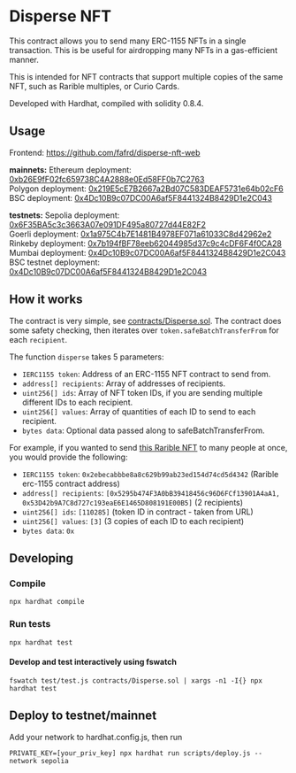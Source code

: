 # Disperse NFT

This contract allows you to send many ERC-1155 NFTs in a single transaction. This is be useful for airdropping many NFTs in a gas-efficient manner.

This is intended for NFT contracts that support multiple copies of the same NFT, such as Rarible multiples, or Curio Cards.

Developed with Hardhat, compiled with solidity 0.8.4.

## Usage

Frontend: https://github.com/fafrd/disperse-nft-web

**mainnets:**
Ethereum deployment: [0xb26E9fF02fc659738C4A2888e0Ed58FF0b7C2763](https://etherscan.io/address/0xb26e9ff02fc659738c4a2888e0ed58ff0b7c2763)<br>
Polygon deployment: [0x219E5cE7B2667a2Bd07C583DEAF5731e64b02cF6](https://polygonscan.com/address/0x219E5cE7B2667a2Bd07C583DEAF5731e64b02cF6)<br>
BSC deployment: [0x4Dc10B9c07DC00A6af5F8441324B8429D1e2C043](https://bscscan.com/address/0x4Dc10B9c07DC00A6af5F8441324B8429D1e2C043)

**testnets:**
Sepolia deployment: [0x6F35BA5c3c3663A07e091DF495a80727d44E82F2](https://sepolia.etherscan.io/address/0x6f35ba5c3c3663a07e091df495a80727d44e82f2)<br>
Goerli deployment: [0x1a975C4b7E1481B4978EF071a61033C8d42962e2](https://goerli.etherscan.io/address/0x1a975c4b7e1481b4978ef071a61033c8d42962e2)<br>
Rinkeby deployment: [0x7b194fBF78eeb62044985d37c9c4cDF6F4f0CA28](https://rinkeby.etherscan.io/address/0x7b194fBF78eeb62044985d37c9c4cDF6F4f0CA28)<br>
Mumbai deployment: [0x4Dc10B9c07DC00A6af5F8441324B8429D1e2C043](https://mumbai.polygonscan.com/address/0x4dc10b9c07dc00a6af5f8441324b8429d1e2c043)
BSC testnet deployment: [0x4Dc10B9c07DC00A6af5F8441324B8429D1e2C043](https://testnet.bscscan.com/address/0x4Dc10B9c07DC00A6af5F8441324B8429D1e2C043)

## How it works

The contract is very simple, see [contracts/Disperse.sol](contracts/Disperse.sol). The contract does some safety checking, then iterates over `token.safeBatchTransferFrom` for each `recipient`.

The function `disperse` takes 5 parameters:
- `IERC1155 token`: Address of an ERC-1155 NFT contract to send from.
- `address[] recipients`: Array of addresses of recipients.
- `uint256[] ids`: Array of NFT token IDs, if you are sending multiple different IDs to each recipient.
- `uint256[] values`: Array of quantities of each ID to send to each recipient.
- `bytes data`: Optional data passed along to safeBatchTransferFrom.

For example, if you wanted to send [this Rarible NFT](https://rinkeby.rarible.com/token/0x2ebecabbbe8a8c629b99ab23ed154d74cd5d4342:110285?tab=owners) to many people at once, you would provide the following:
- `IERC1155 token`: `0x2ebecabbbe8a8c629b99ab23ed154d74cd5d4342` (Rarible erc-1155 contract address)
- `address[] recipients`: `[0x5295b474F3A0bB39418456c96D6FCf13901A4aA1, 0x53D42b9A7C8d727c193eaE6E1465D808191E00B5]` (2 recipients)
- `uint256[] ids`: `[110285]` (token ID in contract - taken from URL)
- `uint256[] values`: `[3]` (3 copies of each ID to each recipient)
- `bytes data`: `0x`

## Developing

### Compile

    npx hardhat compile

### Run tests

    npx hardhat test

#### Develop and test interactively using fswatch

    fswatch test/test.js contracts/Disperse.sol | xargs -n1 -I{} npx hardhat test

## Deploy to testnet/mainnet

Add your network to hardhat.config.js, then run

    PRIVATE_KEY=[your_priv_key] npx hardhat run scripts/deploy.js --network sepolia
